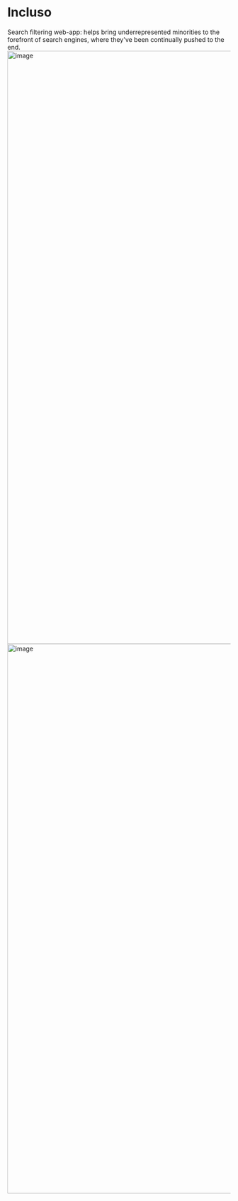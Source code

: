 # Incluso

Search filtering web-app: helps bring underrepresented minorities to the forefront of search engines, where they've been continually pushed to the end. 
<img width="1336" alt="image" src="https://github.com/share-a-byte/incluso/assets/53530682/0cc94a13-f0e8-4af9-9984-9a7f4750e02c">
<img width="1238" alt="image" src="https://github.com/share-a-byte/incluso/assets/53530682/87def3ec-6f1e-4cb5-a724-dc3ab5fa106f">
